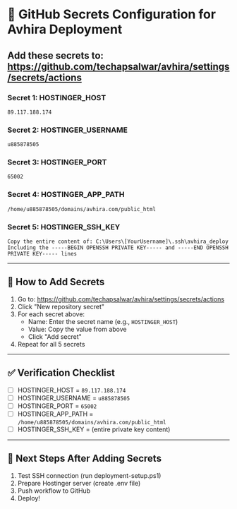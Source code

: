 # 🔐 GitHub Secrets Configuration for Avhira Deployment

## Add these secrets to: https://github.com/techapsalwar/avhira/settings/secrets/actions

### Secret 1: HOSTINGER_HOST
```
89.117.188.174
```

### Secret 2: HOSTINGER_USERNAME
```
u885878505
```

### Secret 3: HOSTINGER_PORT
```
65002
```

### Secret 4: HOSTINGER_APP_PATH
```
/home/u885878505/domains/avhira.com/public_html
```

### Secret 5: HOSTINGER_SSH_KEY
```
Copy the entire content of: C:\Users\[YourUsername]\.ssh\avhira_deploy
Including the -----BEGIN OPENSSH PRIVATE KEY----- and -----END OPENSSH PRIVATE KEY----- lines
```

---

## 📝 How to Add Secrets

1. Go to: https://github.com/techapsalwar/avhira/settings/secrets/actions
2. Click "New repository secret"
3. For each secret above:
   - Name: Enter the secret name (e.g., `HOSTINGER_HOST`)
   - Value: Copy the value from above
   - Click "Add secret"
4. Repeat for all 5 secrets

---

## ✅ Verification Checklist

- [ ] HOSTINGER_HOST = `89.117.188.174`
- [ ] HOSTINGER_USERNAME = `u885878505`
- [ ] HOSTINGER_PORT = `65002`
- [ ] HOSTINGER_APP_PATH = `/home/u885878505/domains/avhira.com/public_html`
- [ ] HOSTINGER_SSH_KEY = (entire private key content)

---

## 🚀 Next Steps After Adding Secrets

1. Test SSH connection (run deployment-setup.ps1)
2. Prepare Hostinger server (create .env file)
3. Push workflow to GitHub
4. Deploy!
